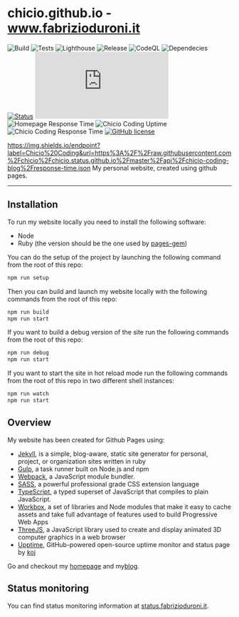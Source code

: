 # chicio.github.io - www.fabrizioduroni.it

![Build](https://github.com/chicio/chicio.github.io/workflows/Build/badge.svg)
![Tests](https://github.com/chicio/chicio.github.io/workflows/Tests/badge.svg)
![Lighthouse](https://github.com/chicio/chicio.github.io/workflows/Lighthouse/badge.svg)
![Release](https://github.com/chicio/chicio.github.io/workflows/Release/badge.svg)
![CodeQL](https://github.com/chicio/chicio.github.io/workflows/CodeQL/badge.svg)
![Dependecies](https://img.shields.io/librariesio/github/chicio/chicio.github.io)
[![Status](https://img.shields.io/badge/Status-Upptime-success)](https://status.fabrizioduroni.it)
![Homepage Uptime](https://img.shields.io/endpoint?label=Homepage%Uptime%20Time&url=https%3A%2F%2Fraw.githubusercontent.com%2Fchicio%2Fchicio.status.github.io%2Fmaster%2Fapi%2Ffabrizio-duroni%2Fuptime.json)
![Homepage Response Time](https://img.shields.io/endpoint?label=Homepage%20Response%20Time&url=https%3A%2F%2Fraw.githubusercontent.com%2Fchicio%2Fchicio.status.github.io%2Fmaster%2Fapi%2Ffabrizio-duroni%2Fresponse-time.json)
![Chicio Coding Uptime](https://img.shields.io/endpoint?label=Chicio%20Coding%20Uptime&url=https%3A%2F%2Fraw.githubusercontent.com%2Fchicio%2Fchicio.status.github.io%2Fmaster%2Fapi%2Fchicio-coding-blog%2Fuptime.json)
![Chicio Coding Response Time](https://img.shields.io/endpoint?label=Chicio%20Coding%20Response%20Time&url=https%3A%2F%2Fraw.githubusercontent.com%2Fchicio%2Fchicio.status.github.io%2Fmaster%2Fapi%2Fchicio-coding-blog%2Fresponse-time.json)
[![GitHub license](https://img.shields.io/badge/license-MIT-blue.svg)](https://github.com/chicio/chicio.github.io/blob/master/LICENSE.md)

https://img.shields.io/endpoint?label=Chicio%20Coding&url=https%3A%2F%2Fraw.githubusercontent.com%2Fchicio%2Fchicio.status.github.io%2Fmaster%2Fapi%2Fchicio-coding-blog%2Fresponse-time.json
My personal website, created using github pages.

***

## Installation

To run my website locally you need to install the following software:

- Node
- Ruby (the version should be the one used by [pages-gem](https://github.com/github/pages-gem))

You can do the setup of the project by launching the following command from the root of this repo:

```bash
npm run setup
```  

Then you can build and launch my website locally with the following commands from the root of this repo:

```bash
npm run build
npm run start
```

If you want to build a debug version of the site run the following commands from the root of this repo:

```bash
npm run debug
npm run start
```

If you want to start the site in hot reload mode run the following commands from the root of this repo in two different shell instances:

```bash
npm run watch
npm run start
```

## Overview

My website has been created for Github Pages using:

- [Jekyll](https://jekyllrb.com), is a simple, blog-aware, static site generator for personal, project, or organization sites written in ruby
- [Gulp](https://gulpjs.com), a task runner built on Node.js and npm
- [Webpack](https://webpack.js.org), a JavaScript module bundler.
- [SASS](https://sass-lang.com), a powerful professional grade CSS extension language
- [TypeScript](https://www.typescriptlang.org), a typed superset of JavaScript that compiles to plain JavaScript.
- [Workbox](https://developers.google.com/web/tools/workbox), a set of libraries and Node modules that make it easy to cache assets and take full advantage of features used to build Progressive Web Apps
- [ThreeJS](https://threejs.org), a JavaScript library used to create and display animated 3D computer graphics in a web browser
- [Upptime](https://upptime.js.org), GitHub-powered open-source uptime monitor and status page by [koj](https://koj.co/en-ch/?utm_campaign=docs&utm_medium=footer&utm_source=upptime)

Go and checkout my [homepage](https://www.fabrizioduroni.it "homepage") and my[blog](https://www.fabrizioduroni.it/blog/ "blog").

## Status monitoring 

You can find status monitoring information at [status.fabrizioduroni.it](https://status.fabrizioduroni.it).